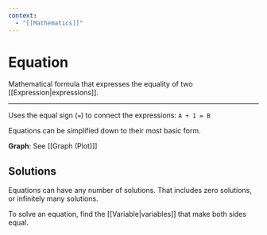 ```yaml
---
context:
  - "[[Mathematics]]"
---
```


# Equation

Mathematical formula that expresses the equality of two [[Expression|expressions]].

---

Uses the equal sign (`=`) to connect the expressions: `A + 1 = B`

Equations can be simplified down to their most basic form.

**Graph**: See [[Graph (Plot)]]

## Solutions

Equations can have any number of solutions. That includes zero solutions, or infinitely many solutions.

To solve an equation, find the [[Variable|variables]] that make both sides equal.
